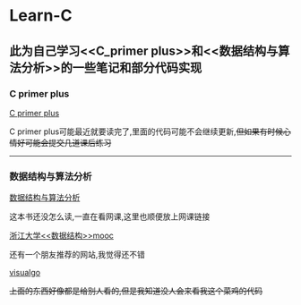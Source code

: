 # Learn-C

## 此为自己学习<<C_primer plus>>和<<数据结构与算法分析>>的一些笔记和部分代码实现

### C primer plus

[C primer plus](https://github.com/converk/Learn-C/tree/master/c_primer_plus)

C primer plus可能最近就要读完了,里面的代码可能不会继续更新,~~但如果有时候心情好可能会提交几道课后练习~~

---

### 数据结构与算法分析

[数据结构与算法分析](https://github.com/converk/Learn-C/tree/master/data_structrue)

这本书还没怎么读,一直在看网课,这里也顺便放上网课链接

[浙江大学<<数据结构>>mooc](https://www.icourse163.org/learn/ZJU-93001?tid=1003013004#/learn/announce)

还有一个朋友推荐的网站,我觉得还不错

[visualgo](https://visualgo.net/en)

~~上面的东西好像都是给别人看的,但是我知道没人会来看我这个菜鸡的代码~~
